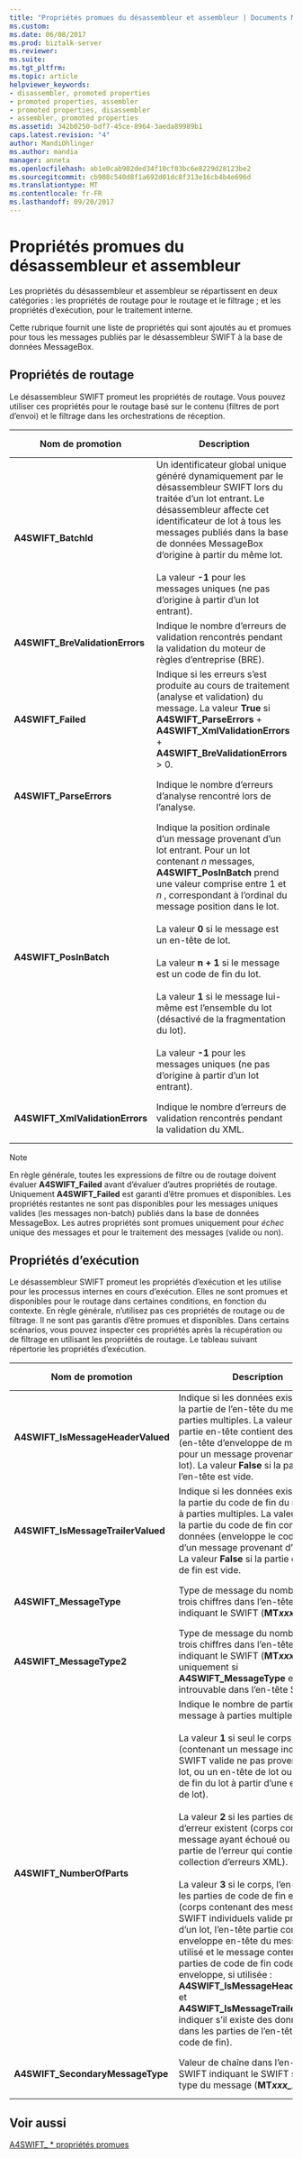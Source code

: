 ```yaml
---
title: "Propriétés promues du désassembleur et assembleur | Documents Microsoft"
ms.custom: 
ms.date: 06/08/2017
ms.prod: biztalk-server
ms.reviewer: 
ms.suite: 
ms.tgt_pltfrm: 
ms.topic: article
helpviewer_keywords:
- disassembler, promoted properties
- promoted properties, assembler
- promoted properties, disassembler
- assembler, promoted properties
ms.assetid: 342b0250-bdf7-45ce-8964-3aeda89989b1
caps.latest.revision: "4"
author: MandiOhlinger
ms.author: mandia
manager: anneta
ms.openlocfilehash: ab1e0cab902ded34f10cf03bc6e8229d28123be2
ms.sourcegitcommit: cb908c540d8f1a692d01dc8f313e16cb4b4e696d
ms.translationtype: MT
ms.contentlocale: fr-FR
ms.lasthandoff: 09/20/2017
---
```

# <a name="disassembler-and-assembler-promoted-properties"></a>Propriétés promues du désassembleur et assembleur
Les propriétés du désassembleur et assembleur se répartissent en deux catégories : les propriétés de routage pour le routage et le filtrage ; et les propriétés d’exécution, pour le traitement interne.  
  
Cette rubrique fournit une liste de propriétés qui sont ajoutés au et promues pour tous les messages publiés par le désassembleur SWIFT à la base de données MessageBox.  
  
## <a name="routing-properties"></a>Propriétés de routage

Le désassembleur SWIFT promeut les propriétés de routage. Vous pouvez utiliser ces propriétés pour le routage basé sur le contenu (filtres de port d’envoi) et le filtrage dans les orchestrations de réception.  
  
|Nom de promotion| Description|Type de données|Plage de valeurs|Exemple d’utilisation|  
|-------------------|-----------------|---------------|-----------------|-------------------|  
|**A4SWIFT_BatchId**|Un identificateur global unique généré dynamiquement par le désassembleur SWIFT lors du traitée d’un lot entrant. Le désassembleur affecte cet identificateur de lot à tous les messages publiés dans la base de données MessageBox d’origine à partir du même lot.<br /><br /> La valeur **-1** pour les messages uniques (ne pas d’origine à partir d’un lot entrant).|Chaîne|« -1 » ou *identificateur global unique (GUID)*|Mettre en corrélation des messages avec le même **A4SWIFT_BatchId** valeur pour les regrouper dans le même lot de leur arrivée à l’origine.|  
|**A4SWIFT_BreValidationErrors**|Indique le nombre d’erreurs de validation rencontrés pendant la validation du moteur de règles d’entreprise (BRE).|Numérique|>= 0|Filtre pour les messages qui n’a pas échoué la validation BRE (**A4SWIFT_BREValidationErrors** est égal à zéro).|  
|**A4SWIFT_Failed**|Indique si les erreurs s’est produite au cours de traitement (analyse et validation) du message. La valeur **True** si **A4SWIFT_ParseErrors** + **A4SWIFT_XmlValidationErrors** + **A4SWIFT_BreValidationErrors**  > 0.|Booléen|True, False|Filtre pour les messages SWIFT valides uniquement (**A4SWIFT_Failed** est égal à **False**).|  
|**A4SWIFT_ParseErrors**|Indique le nombre d’erreurs d’analyse rencontré lors de l’analyse.|Numérique|>= 0|Filtre pour les messages qui n’a pas échoué à l’analyse (**A4SWIFT_ParseErrors** est égal à zéro).|  
|**A4SWIFT_PosInBatch**|Indique la position ordinale d’un message provenant d’un lot entrant. Pour un lot contenant  *n*  messages, **A4SWIFT_PosInBatch** prend une valeur comprise entre 1 et  *n* , correspondant à l’ordinal du message position dans le lot.<br /><br /> La valeur **0** si le message est un en-tête de lot.<br /><br /> La valeur **n + 1** si le message est un code de fin du lot.<br /><br /> La valeur **1** si le message lui-même est l’ensemble du lot (désactivé de la fragmentation du lot).<br /><br /> La valeur **-1** pour les messages uniques (ne pas d’origine à partir d’un lot entrant).|Numérique|>= -1|Trier les messages à partir du même lot entrant dans l’ordre d’origine dans lequel ils sont arrivés.|  
|**A4SWIFT_XmlValidationErrors**|Indique le nombre d’erreurs de validation rencontrés pendant la validation du XML.|Numérique|>= 0|Filtre pour les messages qui n’a pas échoué la validation XML (**A4SWIFT_XmlValidationErrors** est égal à zéro).|  
  
> [!NOTE]
>  En règle générale, toutes les expressions de filtre ou de routage doivent évaluer **A4SWIFT_Failed** avant d’évaluer d’autres propriétés de routage. Uniquement **A4SWIFT_Failed** est garanti d’être promues et disponibles. Les propriétés restantes ne sont pas disponibles pour les messages uniques valides (les messages non-batch) publiés dans la base de données MessageBox. Les autres propriétés sont promues uniquement pour *échec* unique des messages et pour le traitement des messages (valide ou non).  

## <a name="runtime-properties"></a>Propriétés d’exécution

Le désassembleur SWIFT promeut les propriétés d’exécution et les utilise pour les processus internes en cours d’exécution. Elles ne sont promues et disponibles pour le routage dans certaines conditions, en fonction du contexte. En règle générale, n’utilisez pas ces propriétés de routage ou de filtrage. Il ne sont pas garantis d’être promues et disponibles. Dans certains scénarios, vous pouvez inspecter ces propriétés après la récupération ou de filtrage en utilisant les propriétés de routage. Le tableau suivant répertorie les propriétés d’exécution.  
  
|Nom de promotion| Description|Type de données|Plage de valeurs|Exemple d’utilisation|  
|-------------------|-----------------|---------------|-----------------|-------------------|  
|**A4SWIFT_IsMessageHeaderValued**|Indique si les données existent dans la partie de l’en-tête du message à parties multiples. La valeur **True** si la partie en-tête contient des données (en-tête d’enveloppe de message pour un message provenant d’un lot). La valeur **False** si la partie de l’en-tête est vide.|Booléen|True, False|Décider s’il faut examiner la partie de l’en-tête d’un message récupéré (par exemple, dans une orchestration de réparation de message).|  
|**A4SWIFT_IsMessageTrailerValued**|Indique si les données existent dans la partie du code de fin du message à parties multiples. La valeur **True** si la partie du code de fin contient des données (enveloppe le code de fin d’un message provenant d’un lot). La valeur **False** si la partie du code de fin est vide.|Booléen|True, False|Décider s’il faut examiner la partie du code de fin d’un message récupéré (par exemple, dans une orchestration de réparation de message).|  
|**A4SWIFT_MessageType**|Type de message du nombre de trois chiffres dans l’en-tête SWIFT indiquant le SWIFT (**MT*xxx***).|Chaîne|*Trois chiffres*|Identifier le type de message SWIFT d’un message de façon dynamique.|  
|**A4SWIFT_MessageType2**|Type de message du nombre de trois chiffres dans l’en-tête SWIFT indiquant le SWIFT (**MT*xxx***). Utiliser uniquement si **A4SWIFT_MessageType** est introuvable dans l’en-tête SWIFT.|Chaîne|*Trois chiffres*|Identifier le type de message SWIFT d’un message de façon dynamique.|  
|**A4SWIFT_NumberOfParts**|Indique le nombre de parties dans le message à parties multiples.<br /><br /> La valeur **1** si seul le corps existe (contenant un message individuel SWIFT valide ne pas provenant d’un lot, ou un en-tête de lot ou un code de fin du lot à partir d’une enveloppe de lot).<br /><br /> La valeur **2** si les parties de corps et d’erreur existent (corps contenant le message ayant échoué ou le lot, la partie de l’erreur qui contient la collection d’erreurs XML).<br /><br /> La valeur **3** si le corps, l’en-tête et les parties de code de fin existent (corps contenant des messages SWIFT individuels valide provenant d’un lot, l’en-tête partie contenant enveloppe en-tête du message, si utilisé et le message contenant des parties de code de fin code de fin enveloppe, si utilisée : **A4SWIFT_IsMessageHeaderValued** et **A4SWIFT_IsMessageTrailerValued** indiquer s’il existe des données dans les parties de l’en-tête et le code de fin).|Numérique|1, 2, 3|Filtre pour les messages ayant un nombre donné de parties (par exemple, filtrer **A4SWIFT_NumberOfParts** forme de réception est égale à deux pour une orchestration de réparation de message).|  
|**A4SWIFT_SecondaryMessageType**|Valeur de chaîne dans l’en-tête SWIFT indiquant le SWIFT sous-type du message (**MT*xxx_XYZ***).|Chaîne|*N’importe quelle chaîne*|Identifier de façon dynamique le sous-type de messages SWIFT d’un message.|  
  
 
## <a name="see-also"></a>Voir aussi  
[A4SWIFT_ * propriétés promues](../../adapters-and-accelerators/accelerator-swift/a4swift-promoted-properties.md)   